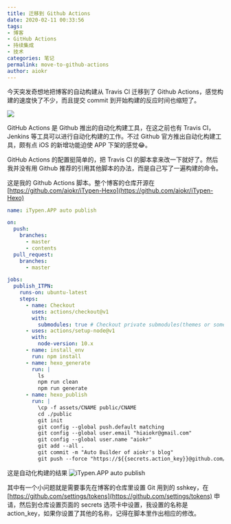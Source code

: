 ```yaml
---
title: 迁移到 Github Actions
date: 2020-02-11 00:33:56
tags:
- 博客
- GitHub Actions
- 持续集成
- 技术
categories: 笔记
permalink: move-to-github-actions
author: aiokr
---
```


今天突发奇想地把博客的自动构建从 Travis CI 迁移到了 Github Actions，感觉构建的速度快了不少，而且提交 commit 到开始构建的反应时间也缩短了。

![](https://imgur.lzmun.com/picgo/20200211004629.png)

GitHub Actions 是 Github 推出的自动化构建工具，在这之前也有 Travis CI，Jenkins 等工具可以进行自动化构建的工作。不过 Github 官方推出自动化构建工具，颇有点 iOS 的新增功能迫使 APP 下架的感觉😂。

GitHub Actions 的配置挺简单的，把 Travis CI 的脚本拿来改一下就好了。然后我并没有用 Github 推荐的引用其他脚本的办法，而是自己写了一遍构建的命令。

这是我的 Github Actions 脚本。整个博客的仓库开源在 [https://github.com/aiokr/iTypen-Hexo](https://github.com/aiokr/iTypen-Hexo)

``` yaml
name: iTypen.APP auto publish

on:
  push:
    branches:
      - master
      - contents
  pull_request:
    branches:
      - master

jobs:
  publish_ITPN:
    runs-on: ubuntu-latest
    steps:
      - name: Checkout
        uses: actions/checkout@v1
        with:
          submodules: true # Checkout private submodules(themes or something else).
      - uses: actions/setup-node@v1
        with:
          node-version: 10.x
      - name: install_env
        run: npm install
      - name: hexo_generate
        run: |
          ls
          npm run clean
          npm run generate
      - name: hexo_publish
        run: |
          \cp -f assets/CNAME public/CNAME
          cd ./public
          git init
          git config --global push.default matching
          git config --global user.email "hiaiokr@gmail.com"
          git config --global user.name "aiokr"
          git add --all .
          git commit -m "Auto Builder of aiokr's blog"
          git push --force "https://${{secrets.action_key}}@github.com/aiokr/iTypen-Pages.git" master
```

这是自动化构建的结果 ![iTypen.APP auto publish](https://github.com/aiokr/iTypen-Hexo/workflows/iTypen.APP%20auto%20publish/badge.svg)

其中有一个小问题就是需要事先在博客的仓库里设置 Git 用到的 sshkey，在 [https://github.com/settings/tokens](https://github.com/settings/tokens) 申请，然后到仓库设置页面的 secrets 选项卡中设置，我设置的名称是 action_key，如果你设置了其他的名称，记得在脚本里作出相应的修改。
